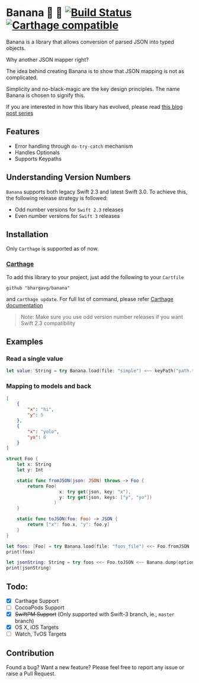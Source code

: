 # Banana 🍌 🐒 [![Build Status](https://travis-ci.org/bhargavg/Banana.svg?branch=swift-2.3)](https://travis-ci.org/bhargavg/Banana) [![Carthage compatible](https://img.shields.io/badge/Carthage-compatible-4BC51D.svg?style=flat)](https://github.com/Carthage/Carthage)


Banana is a library that allows conversion of parsed JSON into typed objects.

Why another JSON mapper right?

The idea behind creating Banana is to show that JSON mapping is not as complicated.

Simplicity and no-black-magic are the key design principles. The name Banana is chosen to signify this.

If you are interested in how this libary has evolved, please read [this blog post series](http://bhargavg.com/swift/2016/03/29/functional-json-parsing-in-swift.html)

## Features
- Error handling through `do-try-catch` mechanism
- Handles Optionals
- Supports Keypaths

## Understanding Version Numbers
`Banana` supports both legacy Swift 2.3 and latest Swift 3.0. To achieve this, the following release strategy is followed:

* Odd number versions for `Swift 2.3` releases
* Even number versions for `Swift 3` releases

## Installation
Only `Carthage` is supported as of now.

### [Carthage](https://github.com/Carthage/Carthage)

To add this library to your project, just add the following to your `Cartfile`

```
github "bhargavg/banana"
```

and `carthage update`. For full list of command, please refer [Carthage documentation](https://github.com/Carthage/Carthage)

> Note: Make sure you use odd version number releases if you want Swift 2.3 compatibility

## Examples

### Read a single value
```swift
let value: String = try Banana.load(file: "simple") <~~ keyPath("path.to.key")
```

### Mapping to models and back
```json
[
    {
        "x": "hi",
        "y": 5
    },
    {
        "x": "yolo",
        "yo": 6
    }
]
```

```swift
struct Foo {
    let x: String
    let y: Int

    static func fromJSON(json: JSON) throws -> Foo {
        return Foo(
                    x: try get(json, key: "x"),
                    y: try get(json, keys: ["y", "yo"])
                  )
    }

    static func toJSON(foo: Foo) -> JSON {
        return ["x": foo.x, "y": foo.y]
    }
}

let foos: [Foo] = try Banana.load(file: "foos_file") <<~ Foo.fromJSON
print(foos)

let jsonString: String = try foos <<~ Foo.toJSON <~~ Banana.dump(options: [.PrettyPrinted]) <~~ Banana.toString(encoding: NSUTF8StringEncoding)
print(jsonString)
```

## Todo:
- [x] Carthage Support
- [ ] CocoaPods Support
- [x] ~~SwiftPM Support~~ (Only supported with Swift-3 branch, ie., `master` branch)
- [x] OS X, iOS Targets
- [ ] Watch, TvOS Targets

## Contribution
Found a bug? Want a new feature? Please feel free to report any issue or raise a Pull Request.
